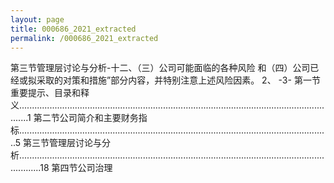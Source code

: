 ```yaml
---
layout: page
title: 000686_2021_extracted
permalink: /000686_2021_extracted
---
```


第三节管理层讨论与分析-十二、（三）公司可能面临的各种风险
和（四）公司已经或拟采取的对策和措施”部分内容，并特别注意上述风险因素。
2、
-3-
第一节重要提示、目录和释义................................................................................................................................1
第二节公司简介和主要财务指标...........................................................................................................................5
第三节管理层讨论与分析.....................................................................................................................................18
第四节公司治理